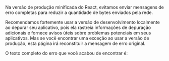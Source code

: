 <Intro>

Na versão de produção minificada do React, evitamos enviar mensagens de erro completas para reduzir a quantidade de bytes enviados pela rede.

</Intro>

Recomendamos fortemente usar a versão de desenvolvimento localmente ao depurar seu aplicativo, pois ela rastreia informações de depuração adicionais e fornece avisos úteis sobre problemas potenciais em seus aplicativos. Mas se você encontrar uma exceção ao usar a versão de produção, esta página irá reconstituir a mensagem de erro original.

O texto completo do erro que você acabou de encontrar é:

<ErrorDecoder />